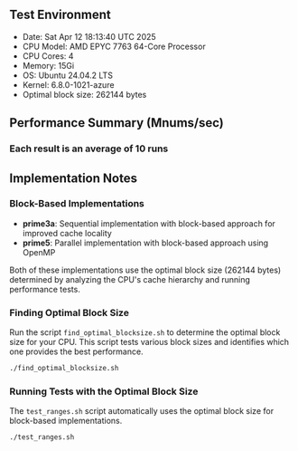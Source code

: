 ## Test Environment
- Date: Sat Apr 12 18:13:40 UTC 2025
- CPU Model: AMD EPYC 7763 64-Core Processor
- CPU Cores: 4
- Memory: 15Gi
- OS: Ubuntu 24.04.2 LTS
- Kernel: 6.8.0-1021-azure
- Optimal block size: 262144 bytes
## Performance Summary (Mnums/sec)
### Each result is an average of 10 runs

## Implementation Notes

### Block-Based Implementations
- **prime3a**: Sequential implementation with block-based approach for improved cache locality
- **prime5**: Parallel implementation with block-based approach using OpenMP

Both of these implementations use the optimal block size (262144 bytes) determined
by analyzing the CPU's cache hierarchy and running performance tests.

### Finding Optimal Block Size
Run the script `find_optimal_blocksize.sh` to determine the optimal block size for your CPU.
This script tests various block sizes and identifies which one provides the best performance.

```bash
./find_optimal_blocksize.sh
```

### Running Tests with the Optimal Block Size
The `test_ranges.sh` script automatically uses the optimal block size for block-based implementations.

```bash
./test_ranges.sh
```
